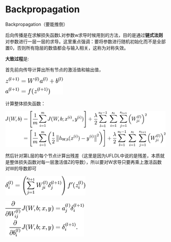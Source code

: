 # Backpropagation

Backpropagation（要能推倒） 

后向传播是在求解损失函数L对参数w求导时候用到的方法，目的是通过**链式法则**对参数进行一层一层的求导。这里重点强调：要将参数进行随机初始化而不是全部置0，否则所有隐层的数值都会与输入相关，这称为对称失效。 

**大致过程**是:

首先前向传导计算出所有节点的激活值和输出值，

![](../../.gitbook/assets/image%20%284%29.png)

计算整体损失函数：

![](../../.gitbook/assets/image%20%286%29.png)

然后针对第L层的每个节点计算出残差（这里是因为UFLDL中说的是残差，本质就是整体损失函数对每一层激活值Z的导数），所以要对W求导只要再乘上激活函数对W的导数即可

![](../../.gitbook/assets/image%20%289%29.png)

![](../../.gitbook/assets/image%20%2812%29.png)



